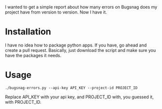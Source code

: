I wanted to get a simple report about how many errors on Bugsnag does my project have from version to version. Now I have it.

# Installation

I have no idea how to package python apps. If you have, go ahead and create a pull request. Basically, just download the script and make sure you have the packages it needs.

# Usage

`./bugsnag-errors.py --api-key API_KEY --project-id PROJECT_ID`

Replace API_KEY with your api key, and PROJECT_ID with, you guessed it, with PROJECT_ID.
